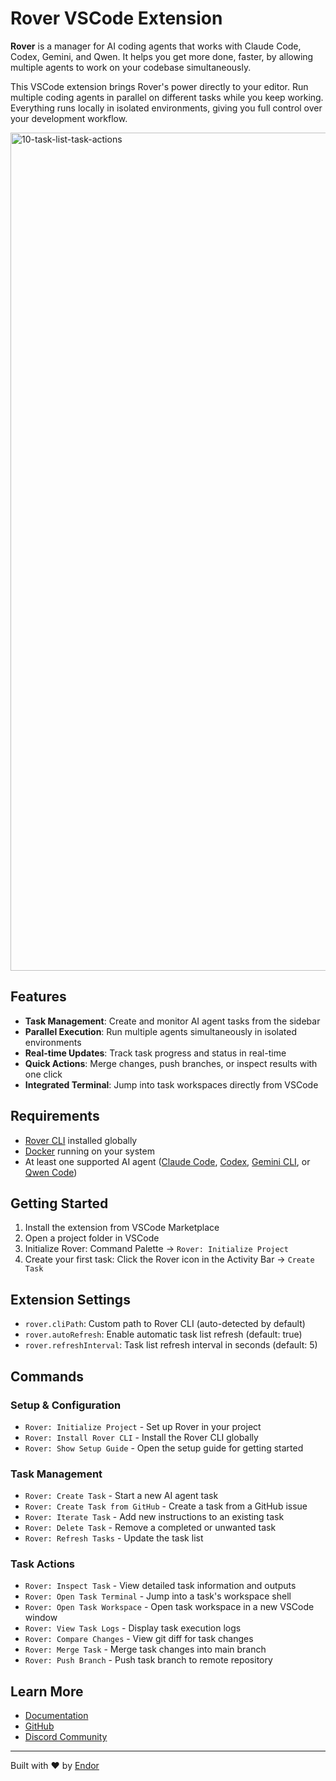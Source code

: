 # Rover VSCode Extension

**Rover** is a manager for AI coding agents that works with Claude Code, Codex, Gemini, and Qwen. It helps you get more done, faster, by allowing multiple agents to work on your codebase simultaneously.

This VSCode extension brings Rover's power directly to your editor. Run multiple coding agents in parallel on different tasks while you keep working. Everything runs locally in isolated environments, giving you full control over your development workflow.

<img width="1341" alt="10-task-list-task-actions" src="https://github.com/user-attachments/assets/596aafd6-fd54-4808-b65a-832f2d63ac5d" />

## Features

- **Task Management**: Create and monitor AI agent tasks from the sidebar
- **Parallel Execution**: Run multiple agents simultaneously in isolated environments
- **Real-time Updates**: Track task progress and status in real-time
- **Quick Actions**: Merge changes, push branches, or inspect results with one click
- **Integrated Terminal**: Jump into task workspaces directly from VSCode

## Requirements

- [Rover CLI](https://www.npmjs.com/package/@endorhq/rover) installed globally
- [Docker](https://docs.docker.com/engine/install/) running on your system
- At least one supported AI agent ([Claude Code](https://docs.anthropic.com/en/docs/claude-code/setup), [Codex](https://github.com/openai/codex), [Gemini CLI](https://github.com/google-gemini/gemini-cli), or [Qwen Code](https://github.com/QwenLM/qwen-code))

## Getting Started

1. Install the extension from VSCode Marketplace
2. Open a project folder in VSCode
3. Initialize Rover: Command Palette → `Rover: Initialize Project`
4. Create your first task: Click the Rover icon in the Activity Bar → `Create Task`

## Extension Settings

- `rover.cliPath`: Custom path to Rover CLI (auto-detected by default)
- `rover.autoRefresh`: Enable automatic task list refresh (default: true)
- `rover.refreshInterval`: Task list refresh interval in seconds (default: 5)

## Commands

### Setup & Configuration

- `Rover: Initialize Project` - Set up Rover in your project
- `Rover: Install Rover CLI` - Install the Rover CLI globally
- `Rover: Show Setup Guide` - Open the setup guide for getting started

### Task Management

- `Rover: Create Task` - Start a new AI agent task
- `Rover: Create Task from GitHub` - Create a task from a GitHub issue
- `Rover: Iterate Task` - Add new instructions to an existing task
- `Rover: Delete Task` - Remove a completed or unwanted task
- `Rover: Refresh Tasks` - Update the task list

### Task Actions

- `Rover: Inspect Task` - View detailed task information and outputs
- `Rover: Open Task Terminal` - Jump into a task's workspace shell
- `Rover: Open Task Workspace` - Open task workspace in a new VSCode window
- `Rover: View Task Logs` - Display task execution logs
- `Rover: Compare Changes` - View git diff for task changes
- `Rover: Merge Task` - Merge task changes into main branch
- `Rover: Push Branch` - Push task branch to remote repository

## Learn More

- [Documentation](https://docs.endor.dev/rover/)
- [GitHub](https://github.com/endorhq/rover)
- [Discord Community](https://discord.gg/ruMJaQqVKa)

---

Built with ❤️ by [Endor](https://endor.dev)
